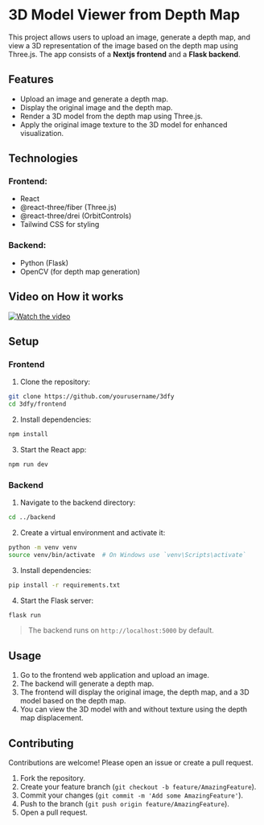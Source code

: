 # 3D Model Viewer from Depth Map

This project allows users to upload an image, generate a depth map, and view a 3D representation of the image based on the depth map using Three.js. The app consists of a **Nextjs frontend** and a **Flask backend**.




## Features

- Upload an image and generate a depth map.
- Display the original image and the depth map.
- Render a 3D model from the depth map using Three.js.
- Apply the original image texture to the 3D model for enhanced visualization.

## Technologies

### Frontend:
- React
- @react-three/fiber (Three.js)
- @react-three/drei (OrbitControls)
- Tailwind CSS for styling

### Backend:
- Python (Flask)
- OpenCV (for depth map generation)

## Video on How it works
[![Watch the video](https://img.youtube.com/vi/op4MsEdGXvk/0.jpg)](https://youtu.be/op4MsEdGXvk)



## Setup

### Frontend

1. Clone the repository:

```bash
git clone https://github.com/yourusername/3dfy
cd 3dfy/frontend
```

2. Install dependencies:

```bash
npm install
```

3. Start the React app:

```bash
npm run dev
```

### Backend

1. Navigate to the backend directory:

```bash
cd ../backend
```

2. Create a virtual environment and activate it:

```bash
python -m venv venv
source venv/bin/activate  # On Windows use `venv\Scripts\activate`
```

3. Install dependencies:

```bash
pip install -r requirements.txt
```

4. Start the Flask server:

```bash
flask run 
```

> The backend runs on `http://localhost:5000` by default.


## Usage

1. Go to the frontend web application and upload an image.
2. The backend will generate a depth map.
3. The frontend will display the original image, the depth map, and a 3D model based on the depth map.
4. You can view the 3D model with and without texture using the depth map displacement.

## Contributing

Contributions are welcome! Please open an issue or create a pull request.

1. Fork the repository.
2. Create your feature branch (`git checkout -b feature/AmazingFeature`).
3. Commit your changes (`git commit -m 'Add some AmazingFeature'`).
4. Push to the branch (`git push origin feature/AmazingFeature`).
5. Open a pull request.

